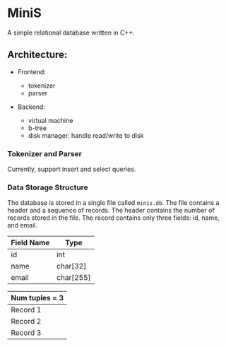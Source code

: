 # MiniS

A simple relational database written in C++.

## Architecture:

- Frontend:
    - tokenizer
    - parser

- Backend:
    - virtual machine
    - b-tree
    - disk manager: handle read/write to disk

### Tokenizer and Parser

Currently, support insert and select queries.

### Data Storage Structure

The database is stored in a single file called `minis.db`.
The file contains a header and a sequence of records.
The header contains the number of records stored in the file.
The record contains only three fields: id, name, and email.

| Field Name | Type      |
|------------|-----------|
| id         | int       |
| name       | char[32]  |
| email      | char[255] |

| Num tuples = 3 | 
|----------------|
| Record 1       |
| Record 2       |
| Record 3       |



